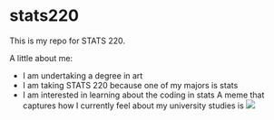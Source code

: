 # stats220
This is my repo for STATS 220. 

A little about me:

- I am undertaking a degree in art
- I am taking STATS 220 because one of my majors is stats
- I am interested in learning about the coding in stats
A meme that captures how I currently feel about my university studies is ![](https://c.tenor.com/8druEACXtX8AAAAd/tenor.gif)
